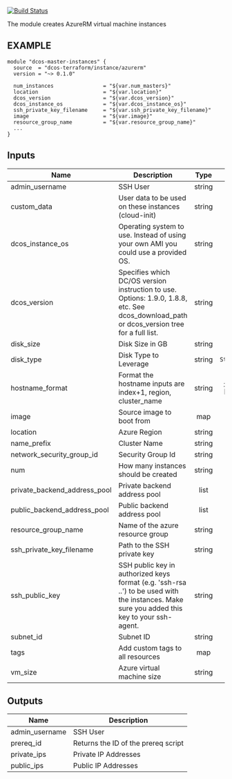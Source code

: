 [![Build Status](https://jenkins-terraform.mesosphere.com/service/dcos-terraform-jenkins/job/dcos-terraform/job/terraform-azurerm-instance/job/master/badge/icon)](https://jenkins-terraform.mesosphere.com/service/dcos-terraform-jenkins/job/dcos-terraform/job/terraform-azurerm-instance/job/master/)

The module creates AzureRM virtual machine instances

## EXAMPLE

```hcl
module "dcos-master-instances" {
  source  = "dcos-terraform/instance/azurerm"
  version = "~> 0.1.0"

  num_instances                = "${var.num_masters}"
  location                     = "${var.location}"
  dcos_version                 = "${var.dcos_version}"
  dcos_instance_os             = "${var.dcos_instance_os}"
  ssh_private_key_filename     = "${var.ssh_private_key_filename}"
  image                        = "${var.image}"
  resource_group_name          = "${var.resource_group_name}"
  ...
}
```


## Inputs

| Name | Description | Type | Default | Required |
|------|-------------|:----:|:-----:|:-----:|
| admin_username | SSH User | string | - | yes |
| custom_data | User data to be used on these instances (cloud-init) | string | `` | no |
| dcos_instance_os | Operating system to use. Instead of using your own AMI you could use a provided OS. | string | - | yes |
| dcos_version | Specifies which DC/OS version instruction to use. Options: 1.9.0, 1.8.8, etc. See dcos_download_path or dcos_version tree for a full list. | string | - | yes |
| disk_size | Disk Size in GB | string | - | yes |
| disk_type | Disk Type to Leverage | string | `Standard_LRS` | no |
| hostname_format | Format the hostname inputs are index+1, region, cluster_name | string | `instance-%[1]d-%[2]s` | no |
| image | Source image to boot from | map | `<map>` | no |
| location | Azure Region | string | - | yes |
| name_prefix | Cluster Name | string | - | yes |
| network_security_group_id | Security Group Id | string | `` | no |
| num | How many instances should be created | string | - | yes |
| private_backend_address_pool | Private backend address pool | list | `<list>` | no |
| public_backend_address_pool | Public backend address pool | list | `<list>` | no |
| resource_group_name | Name of the azure resource group | string | - | yes |
| ssh_private_key_filename | Path to the SSH private key | string | `/dev/null` | no |
| ssh_public_key | SSH public key in authorized keys format (e.g. 'ssh-rsa ..') to be used with the instances. Make sure you added this key to your ssh-agent. | string | `` | no |
| subnet_id | Subnet ID | string | - | yes |
| tags | Add custom tags to all resources | map | `<map>` | no |
| vm_size | Azure virtual machine size | string | - | yes |

## Outputs

| Name | Description |
|------|-------------|
| admin_username | SSH User |
| prereq_id | Returns the ID of the prereq script |
| private_ips | Private IP Addresses |
| public_ips | Public IP Addresses |

